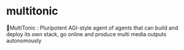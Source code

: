 # multitonic
🌟MultiTonic : Pluripotent AGI-style agent of agents that can build and deploy its own stack, go online and produce multi media outputs autonomously
